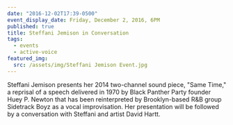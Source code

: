 ```yaml
---
date: "2016-12-02T17:39-0500"
event_display_date: Friday, December 2, 2016, 6PM
published: true
title: Steffani Jemison in Conversation
tags:
  - events
  - active-voice
featured_img:
  src: /assets/img/Steffani Jemison Event.jpg
---
```


Steffani Jemison presents her 2014 two-channel sound piece, "Same Time," a reprisal of a speech delivered in 1970 by Black Panther Party founder Huey P. Newton that has been reinterpreted by Brooklyn-based R&B group Sidetrack Boyz as a vocal improvisation. Her presentation will be followed by a conversation with Steffani and artist David Hartt.
